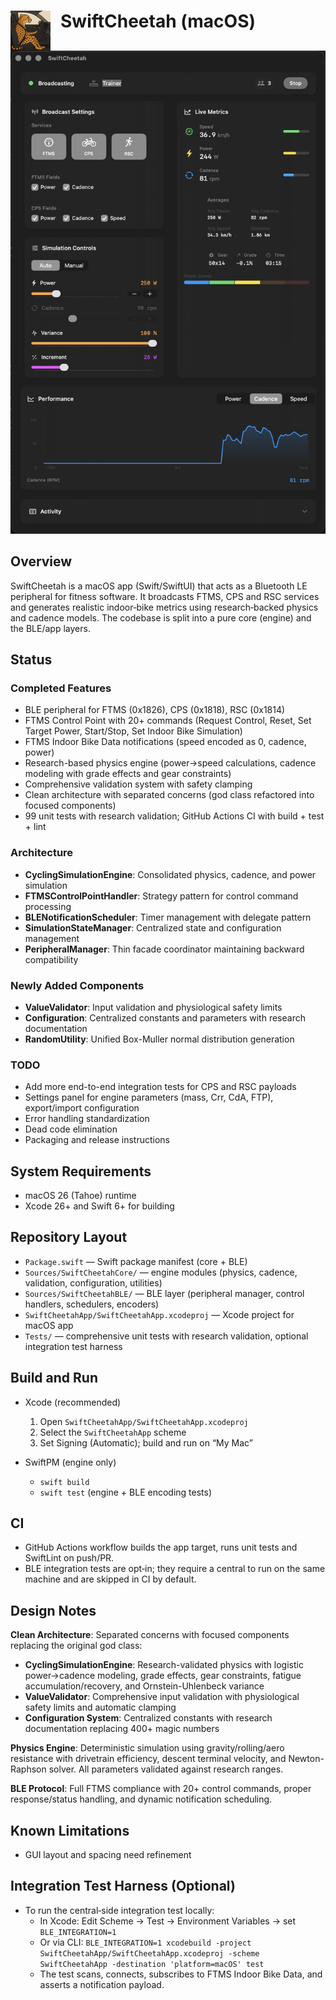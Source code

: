 <img src="swiftcheetah_icon.png" alt="SwiftCheetah Icon" width="64" height="64" align="left" style="margin-right: 16px;"> SwiftCheetah (macOS)
====================

![SwiftCheetah App](swiftcheetah.png)

Overview
--------

SwiftCheetah is a macOS app (Swift/SwiftUI) that acts as a Bluetooth LE peripheral for fitness software. It broadcasts FTMS, CPS and RSC services and generates realistic indoor‑bike metrics using research‑backed physics and cadence models. The codebase is split into a pure core (engine) and the BLE/app layers.

Status
------

### Completed Features

- BLE peripheral for FTMS (0x1826), CPS (0x1818), RSC (0x1814)
- FTMS Control Point with 20+ commands (Request Control, Reset, Set Target Power, Start/Stop, Set Indoor Bike Simulation)
- FTMS Indoor Bike Data notifications (speed encoded as 0, cadence, power)
- Research-based physics engine (power→speed calculations, cadence modeling with grade effects and gear constraints)
- Comprehensive validation system with safety clamping
- Clean architecture with separated concerns (god class refactored into focused components)
- 99 unit tests with research validation; GitHub Actions CI with build + test + lint

### Architecture

- **CyclingSimulationEngine**: Consolidated physics, cadence, and power simulation
- **FTMSControlPointHandler**: Strategy pattern for control command processing
- **BLENotificationScheduler**: Timer management with delegate pattern
- **SimulationStateManager**: Centralized state and configuration management
- **PeripheralManager**: Thin facade coordinator maintaining backward compatibility

### Newly Added Components

- **ValueValidator**: Input validation and physiological safety limits
- **Configuration**: Centralized constants and parameters with research documentation
- **RandomUtility**: Unified Box-Muller normal distribution generation

### TODO

- Add more end-to-end integration tests for CPS and RSC payloads
- Settings panel for engine parameters (mass, Crr, CdA, FTP), export/import configuration
- Error handling standardization
- Dead code elimination
- Packaging and release instructions

System Requirements
-------------------

- macOS 26 (Tahoe) runtime
- Xcode 26+ and Swift 6+ for building

Repository Layout
-----------------

- `Package.swift` — Swift package manifest (core + BLE)
- `Sources/SwiftCheetahCore/` — engine modules (physics, cadence, validation, configuration, utilities)
- `Sources/SwiftCheetahBLE/` — BLE layer (peripheral manager, control handlers, schedulers, encoders)
- `SwiftCheetahApp/SwiftCheetahApp.xcodeproj` — Xcode project for macOS app
- `Tests/` — comprehensive unit tests with research validation, optional integration test harness

Build and Run
-------------

- Xcode (recommended)
  1. Open `SwiftCheetahApp/SwiftCheetahApp.xcodeproj`
  2. Select the `SwiftCheetahApp` scheme
  3. Set Signing (Automatic); build and run on “My Mac”

- SwiftPM (engine only)
  - `swift build`
  - `swift test` (engine + BLE encoding tests)

CI
--

- GitHub Actions workflow builds the app target, runs unit tests and SwiftLint on push/PR.
- BLE integration tests are opt‑in; they require a central to run on the same machine and are skipped in CI by default.

Design Notes
-------------

**Clean Architecture**: Separated concerns with focused components replacing the original god class:

- **CyclingSimulationEngine**: Research-validated physics with logistic power→cadence modeling, grade effects, gear constraints, fatigue accumulation/recovery, and Ornstein-Uhlenbeck variance
- **ValueValidator**: Comprehensive input validation with physiological safety limits and automatic clamping
- **Configuration System**: Centralized constants with research documentation replacing 400+ magic numbers

**Physics Engine**: Deterministic simulation using gravity/rolling/aero resistance with drivetrain efficiency, descent terminal velocity, and Newton-Raphson solver. All parameters validated against research ranges.

**BLE Protocol**: Full FTMS compliance with 20+ control commands, proper response/status handling, and dynamic notification scheduling.

Known Limitations
-----------------

- GUI layout and spacing need refinement

Integration Test Harness (Optional)
-----------------------------------

- To run the central‑side integration test locally:
  - In Xcode: Edit Scheme → Test → Environment Variables → set `BLE_INTEGRATION=1`
  - Or via CLI: `BLE_INTEGRATION=1 xcodebuild -project SwiftCheetahApp/SwiftCheetahApp.xcodeproj -scheme SwiftCheetahApp -destination 'platform=macOS' test`
  - The test scans, connects, subscribes to FTMS Indoor Bike Data, and asserts a notification payload.
